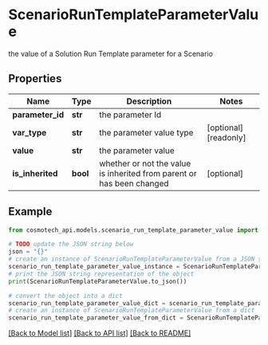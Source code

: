# ScenarioRunTemplateParameterValue

the value of a Solution Run Template parameter for a Scenario

## Properties

Name | Type | Description | Notes
------------ | ------------- | ------------- | -------------
**parameter_id** | **str** | the parameter Id | 
**var_type** | **str** | the parameter value type | [optional] [readonly] 
**value** | **str** | the parameter value | 
**is_inherited** | **bool** | whether or not the value is inherited from parent or has been changed | [optional] 

## Example

```python
from cosmotech_api.models.scenario_run_template_parameter_value import ScenarioRunTemplateParameterValue

# TODO update the JSON string below
json = "{}"
# create an instance of ScenarioRunTemplateParameterValue from a JSON string
scenario_run_template_parameter_value_instance = ScenarioRunTemplateParameterValue.from_json(json)
# print the JSON string representation of the object
print(ScenarioRunTemplateParameterValue.to_json())

# convert the object into a dict
scenario_run_template_parameter_value_dict = scenario_run_template_parameter_value_instance.to_dict()
# create an instance of ScenarioRunTemplateParameterValue from a dict
scenario_run_template_parameter_value_from_dict = ScenarioRunTemplateParameterValue.from_dict(scenario_run_template_parameter_value_dict)
```
[[Back to Model list]](../README.md#documentation-for-models) [[Back to API list]](../README.md#documentation-for-api-endpoints) [[Back to README]](../README.md)


